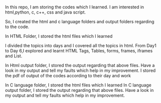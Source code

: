 In this repo, I am storing the codes which I learned. I am interested in html,python, c, c++, css and java script. 

So, I created the html and c language folders and output folders regarding to the code.

In HTML Folder, I stored the html files which I learned

I divided the topics into days and I covered all the topics in html. 
From Day1 to Day 6,I explored and learnt HTML Tags, Tables, forms, frames, iframes and List. 

In Html output folder, I stored the output regarding that above files. Have a look in my output and tell my faults which help in my improvement.
I stored the pdf of output of the codes according to their day and work

In C language folder, I stored the html files which I learned
In C language output folder, I stored the output regarding that above files. Have a look in my output and tell my faults which help in my improvement. 

